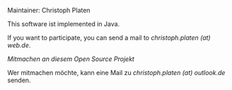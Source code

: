 Maintainer: Christoph Platen

This software ist implemented in Java.

If you want to participate, you can send a mail to _christoph.platen (at) web.de_.

*Mitmachen an diesem Open Source Projekt*

Wer mitmachen möchte, kann eine Mail zu _christoph.platen (at) outlook.de_ senden.

